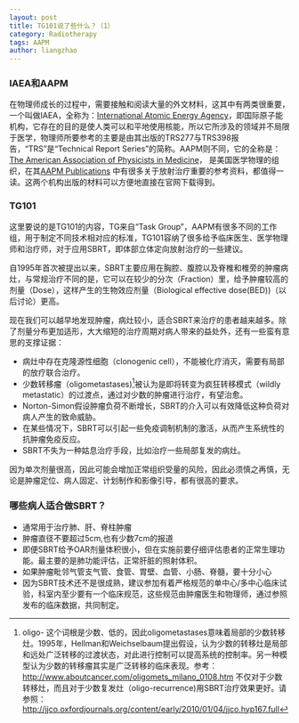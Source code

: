 ```yaml
---
layout: post
title: TG101说了些什么？（1）
category: Radiotherapy
tags: AAPM
author: liangzhao
---
```

### IAEA和AAPM

在物理师成长的过程中，需要接触和阅读大量的外文材料，这其中有两类很重要，一个叫做IAEA，全称为：[International Atomic Energy Agency](https://www.iaea.org/)，即国际原子能机构，它存在的目的是使人类可以和平地使用核能，所以它所涉及的领域并不局限于医学，物理师所要参考的主要是由其出版的TRS277与TRS398报告，“TRS”是“Technical Report Series”的简称。AAPM则不同，它的全称是：[The American Association of Physicists in Medicine](https://www.aapm.org/)， 是美国医学物理的组织，在其[AAPM Publications](https://www.aapm.org/pubs/reports/) 中有很多关于放射治疗重要的参考资料，都值得一读。这两个机构出版的材料可以方便地直接在官网下载得到。

### TG101

这里要说的是TG101的内容，TG来自“Task Group”，AAPM有很多不同的工作组，用于制定不同技术相对应的标准，TG101容纳了很多给予临床医生、医学物理师和治疗师，对于应用SBRT，即体部立体定向放射治疗的一些建议。

自1995年首次被提出以来，SBRT主要应用在胸腔、腹腔以及脊椎和椎旁的肿瘤病灶，与常规治疗不同的是，它可以在较少的分次（Fraction）里，给予肿瘤较高的剂量（Dose），这样产生的生物效应剂量（Biological effective dose(BED))（以后讨论）更高。

现在我们可以越早地发现肿瘤，病灶较小，适合SBRT来治疗的患者越来越多。除了剂量分布更加适形，大大缩短的治疗周期对病人带来的益处外，还有一些蛮有意思的支撑证据：

- 病灶中存在克隆源性细胞（clonogenic cell），不能被化疗消灭，需要有局部的放疗联合治疗。
- 少数转移瘤（oligometastases)[^1]被认为是即将转变为疯狂转移模式（wildly metastatic）的过渡点，通过对少数的肿瘤进行治疗，有望治愈。
- Norton-Simon假设肿瘤负荷不断增长，SBRT的介入可以有效降低这种负荷对病人产生的致命威胁。
- 在某些情况下，SBRT可以引起一些免疫调制机制的激活，从而产生系统性的抗肿瘤免疫反应。
- SBRT不失为一种姑息治疗手段，比如治疗一些局部复发的病灶。

因为单次剂量很高，因此可能会增加正常组织受量的风险，因此必须慎之再慎，无论是肿瘤定位、病人固定、计划制作和影像引导，都有很高的要求。

### 哪些病人适合做SBRT？

- 通常用于治疗肺、肝、脊柱肿瘤
- 肿瘤直径不要超过5cm,也有少数7cm的报道
- 即便SBRT给予OAR剂量体积很小，但在实施前要仔细评估患者的正常生理功能。最主要的是肺功能评估，正常肝脏的照射体积。
- 如果肿瘤毗邻气管支气管、食管、胃壁、血管、小肠、脊髓，要十分小心
- 因为SBRT技术还不是很成熟，建议参加有着严格规范的单中心/多中心临床试验，科室内至少要有一个临床规范，这些规范由肿瘤医生和物理师，通过参照发布的临床数据，共同制定。


[^1]: oligo- 这个词根是少数、低的，因此oligometastases意味着局部的少数转移灶。1995年，Hellman和Weichselbaum提出假设，认为少数的转移灶是局部和远处广泛转移的过渡状态，对此进行控制可以提高系统的控制率。另一种模型认为少数的转移瘤其实是广泛转移的临床表现。参考：http://www.aboutcancer.com/oligomets_milano_0108.htm 不仅对于少数转移灶，而且对于少数复发灶（oligo-recurrence)用SBRT治疗效果更好。请参照：http://jjco.oxfordjournals.org/content/early/2010/01/04/jjco.hyp167.full